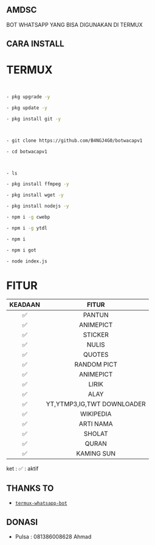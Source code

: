 ## AMDSC
BOT WHATSAPP YANG BISA DIGUNAKAN DI TERMUX







## CARA INSTALL
# TERMUX
```bash


- pkg upgrade -y

- pkg update -y

- pkg install git -y



- git clone https://github.com/B4NGJ4G0/botwacapv1

- cd botwacapv1



- ls

- pkg install ffmpeg -y

- pkg install wget -y

- pkg install nodejs -y

- npm i -g cwebp

- npm i -g ytdl

- npm i

- npm i got

- node index.js
```


# FITUR

| KEADAAN       |               FITUR     |
| :-----------: | :--------------------------------:  |
|       ✅       |    PANTUN                         |
|       ✅       | ANIMEPICT                         |
|       ✅       | STICKER                           |
|       ✅       | NULIS                             |
|       ✅       | QUOTES                            |
|       ✅       | RANDOM PICT                       |
|       ✅       | ANIMEPICT                         |
|       ✅       | LIRIK                             |
|       ✅       | ALAY                              |
|       ✅       | YT,YTMP3,IG,TWT DOWNLOADER        |
|       ✅       | WIKIPEDIA                         |
|       ✅       | ARTI NAMA                         |
|       ✅       | SHOLAT                            |
|       ✅       | QURAN                             |
|       ✅       | KAMING SUN                        |

ket : ✅ : aktif




## THANKS TO
* [`termux-whatsapp-bot`](https://github.com/fdciabdul/termux-whatsapp-bot)

## DONASI
* Pulsa : 081386008628 Ahmad
